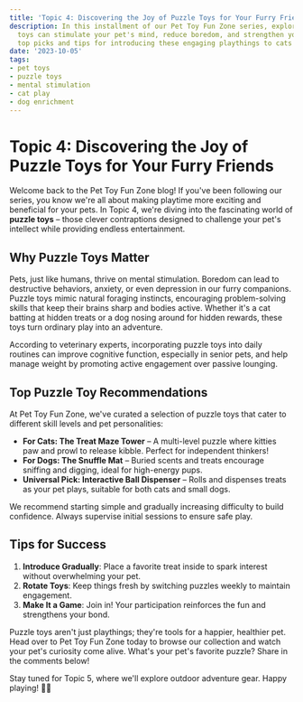 ```yaml
---
title: 'Topic 4: Discovering the Joy of Puzzle Toys for Your Furry Friends'
description: In this installment of our Pet Toy Fun Zone series, explore how puzzle
  toys can stimulate your pet's mind, reduce boredom, and strengthen your bond. Learn
  top picks and tips for introducing these engaging playthings to cats and dogs alike.
date: '2023-10-05'
tags:
- pet toys
- puzzle toys
- mental stimulation
- cat play
- dog enrichment
---
```


# Topic 4: Discovering the Joy of Puzzle Toys for Your Furry Friends

Welcome back to the Pet Toy Fun Zone blog! If you've been following our series, you know we're all about making playtime more exciting and beneficial for your pets. In Topic 4, we're diving into the fascinating world of **puzzle toys** – those clever contraptions designed to challenge your pet's intellect while providing endless entertainment.

## Why Puzzle Toys Matter

Pets, just like humans, thrive on mental stimulation. Boredom can lead to destructive behaviors, anxiety, or even depression in our furry companions. Puzzle toys mimic natural foraging instincts, encouraging problem-solving skills that keep their brains sharp and bodies active. Whether it's a cat batting at hidden treats or a dog nosing around for hidden rewards, these toys turn ordinary play into an adventure.

According to veterinary experts, incorporating puzzle toys into daily routines can improve cognitive function, especially in senior pets, and help manage weight by promoting active engagement over passive lounging.

## Top Puzzle Toy Recommendations

At Pet Toy Fun Zone, we've curated a selection of puzzle toys that cater to different skill levels and pet personalities:

- **For Cats: The Treat Maze Tower** – A multi-level puzzle where kitties paw and prowl to release kibble. Perfect for independent thinkers!
- **For Dogs: The Snuffle Mat** – Buried scents and treats encourage sniffing and digging, ideal for high-energy pups.
- **Universal Pick: Interactive Ball Dispenser** – Rolls and dispenses treats as your pet plays, suitable for both cats and small dogs.

We recommend starting simple and gradually increasing difficulty to build confidence. Always supervise initial sessions to ensure safe play.

## Tips for Success

1. **Introduce Gradually**: Place a favorite treat inside to spark interest without overwhelming your pet.
2. **Rotate Toys**: Keep things fresh by switching puzzles weekly to maintain engagement.
3. **Make It a Game**: Join in! Your participation reinforces the fun and strengthens your bond.

Puzzle toys aren't just playthings; they're tools for a happier, healthier pet. Head over to Pet Toy Fun Zone today to browse our collection and watch your pet's curiosity come alive. What's your pet's favorite puzzle? Share in the comments below!

Stay tuned for Topic 5, where we'll explore outdoor adventure gear. Happy playing! 🐶🐱

